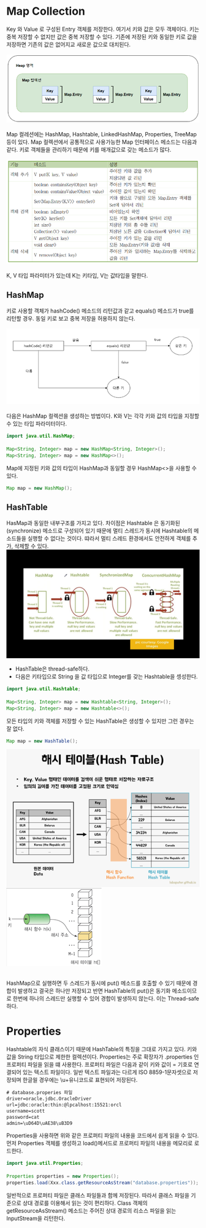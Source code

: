 # Map Collection
Key 와 Value 로 구성된 Entry 객체를 저장한다. 여기서 키와 값은 모두 객체이다. 키는 중복 저장할 수 없지만 값은 중복 저장할 수 있다. 기존에 저장된 키와 동일한 키로 값을 저장하면 기존의 값은 없어지교 새로운 값으로 대치된다.
<br><br>
![img.png](img.png)
<br><br>
Map 컬레션에는 HashMap, Hashtable, LinkedHashMap, Properties, TreeMap 등이 있다.
Map 컬렉션에서 공통적으로 사용가능한 Map 인터페이스 메소드는 다음과 같다. 키로 객체들을 관리하기 때문에 키를 매개값으로 갖는 메소드가 많다.
<br><br>
![img_1.png](img_1.png)
<br><br>
K, V 타입 파라미터가 있는데 K는 키타입, V는 값타입을 말한다.

## HashMap
키로 사용할 객체가 hashCode() 메소드의 리턴값과 같고 equals() 메소드가 true를 리턴할 경우. 동일 키로 보고 중복 저장을 허용하지 않는다.
<br><br>
![img_2.png](img_2.png)
<br><br>
다음은 HashMap 컬렉션을 생성하는 방법이다. K와  V는 각각 키와  값의 타입을 지정할 수 있는 타입 파라미터이다.

```java
import java.util.HashMap;

Map<String, Integer> map = new HashMap<String, Integer>();
Map<String, Integer> map = new HashMap<>();
```
Map에 지정된 키와 값의 타입이  HashMap과 동일할 경우 HashMap<>을 사용할 수 있다.

```java
Map map = new HashMap();
```


## HashTable

HasMap과 동일한 내부구조를 가지고 있다. 차이점은 Hashtable 은 동기화된(synchronize) 메소드로 구성되어 있기 때문에 멀티 스레드가 동시에 Hashtable의 메소드들을 실행할 수 없다는 것이다.
땨라서 멀티 스레드 환경에서도 안전하게 객체를 추가, 삭제할 수 있다.
![img_5.png](img_5.png)

- HashTable은 thread-safe하다.
- 다음은 키타입으로 String 을 값 타입으로 Integer를 갖는 Hashtable을 셍성한다.

```Java
import java.util.Hashtable;

Map<String, Integer> map = new Hashtable<String, Integer>();
Map<String, Integer> map = new Hashtable<>();
```
모든 타입의 키와 객체를 저장할 수 있는 HashTable은 생성할 수 있지만 그런 경우는 잘 없다.
```java
Map map = new HashTable();
```
![img_4.png](img_4.png)
![img_3.png](img_3.png)

<br>
HashMap으로 실행하면 두 스레드가 동시에 put() 메소드를 호출할 수 있기 때문에 경합이 발생하고 결국은 하나만 저장되고 
반면 HashTable의 put()은 동기화 메소드이므로 한번에 하나의 스레드만 실행할 수 있어 경합이 발생하지 않는다. 이는 Thread-safe하다.


# Properties
Hashtable의 자식 클래스이기 때문에 HashTable의 특징을 그대로 가지고 있다.
키와 값을 String 타입으로 제한한 컬렉션이다.
Properties는 주로 확장자가 .properties 인 프로퍼티 파일을 읽을 떄 사용한다.
프로퍼티 파일은 다음과 같이 키와 값이 = 기호로 연결되어 있는 텍스트 파일이다. 일반 텍스트 파일과는 다르게 ISO 8859-1문자셋으로 저장되며
한글읠 경우에는 \u+유니코드로 표현되어 저장된다.

```database
# database.properies 파일
driver=oracle.jdbc.OracleDriver
url=jdbc:oracle:thin:@lpcalhost:15521:orcl
username=scott
password=cat
admin=\uD64D\uAE38\uB3D9
```
Properties을 사용하면 위와 같은 프로퍼티 파일의 내용을 코드에서 쉽게 읽을 수 있다. 먼저 Properties 객체를 생성하고  load()메서드로 프로퍼티 파일의 내용을 메모리로 로드한다.

```java
import java.util.Properties;

Properties properties = new Properties();
properties.load(Xxx.class.getResourceAsStream("database.properties"));

```
일반적으로 프로퍼티 파일은 클래스 파일들과 함께 저장된다. 따라서 클래스 파일을 기준으로 상대 경로를 이용해서 읽는 것이 편리하다.
Class 객체의 getResourceAsStream() 메소드는 주어진 상대 경로의 리소스 파일을 읽는 InputStream을 리턴한다.


